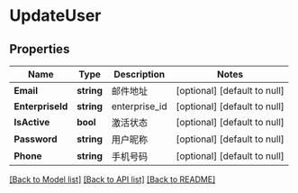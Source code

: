 # UpdateUser

## Properties
Name | Type | Description | Notes
------------ | ------------- | ------------- | -------------
**Email** | **string** | 邮件地址 | [optional] [default to null]
**EnterpriseId** | **string** | enterprise_id | [optional] [default to null]
**IsActive** | **bool** | 激活状态 | [optional] [default to null]
**Password** | **string** | 用户昵称 | [optional] [default to null]
**Phone** | **string** | 手机号码 | [optional] [default to null]

[[Back to Model list]](../README.md#documentation-for-models) [[Back to API list]](../README.md#documentation-for-api-endpoints) [[Back to README]](../README.md)



